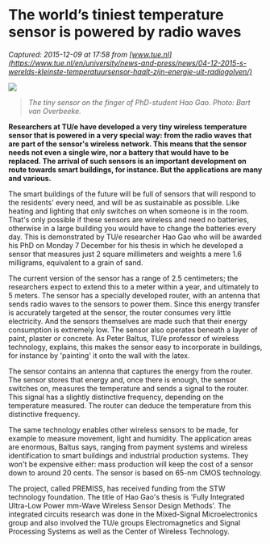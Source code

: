 # The world’s tiniest temperature sensor is powered by radio waves

_Captured: 2015-12-09 at 17:58 from [www.tue.nl](https://www.tue.nl/en/university/news-and-press/news/04-12-2015-s-werelds-kleinste-temperatuursensor-haalt-zijn-energie-uit-radiogolven/)_

![](https://static.tue.nl/typo3temp/pics/e670869d57.jpg)

> _The tiny sensor on the finger of PhD-student Hao Gao. Photo: Bart van Overbeeke._

**Researchers at TU/e have developed a very tiny wireless temperature sensor that is powered in a very special way: from the radio waves that are part of the sensor's wireless network. This means that the sensor needs not even a single wire, nor a battery that would have to be replaced. The arrival of such sensors is an important development on route towards smart buildings, for instance. But the applications are many and various.**

The smart buildings of the future will be full of sensors that will respond to the residents' every need, and will be as sustainable as possible. Like heating and lighting that only switches on when someone is in the room. That's only possible if these sensors are wireless and need no batteries, otherwise in a large building you would have to change the batteries every day. This is demonstrated by TU/e researcher Hao Gao who will be awarded his PhD on Monday 7 December for his thesis in which he developed a sensor that measures just 2 square millimeters and weights a mere 1.6 milligrams, equivalent to a grain of sand.

The current version of the sensor has a range of 2.5 centimeters; the researchers expect to extend this to a meter within a year, and ultimately to 5 meters. The sensor has a specially developed router, with an antenna that sends radio waves to the sensors to power them. Since this energy transfer is accurately targeted at the sensor, the router consumes very little electricity. And the sensors themselves are made such that their energy consumption is extremely low. The sensor also operates beneath a layer of paint, plaster or concrete. As Peter Baltus, TU/e professor of wireless technology, explains, this makes the sensor easy to incorporate in buildings, for instance by 'painting' it onto the wall with the latex.

The sensor contains an antenna that captures the energy from the router. The sensor stores that energy and, once there is enough, the sensor switches on, measures the temperature and sends a signal to the router. This signal has a slightly distinctive frequency, depending on the temperature measured. The router can deduce the temperature from this distinctive frequency.

The same technology enables other wireless sensors to be made, for example to measure movement, light and humidity. The application areas are enormous, Baltus says, ranging from payment systems and wireless identification to smart buildings and industrial production systems. They won't be expensive either: mass production will keep the cost of a sensor down to around 20 cents. The sensor is based on 65-nm CMOS technology.

The project, called PREMISS, has received funding from the STW technology foundation. The title of Hao Gao's thesis is 'Fully Integrated Ultra-Low Power mm-Wave Wireless Sensor Design Methods'. The integrated circuits research was done in the Mixed-Signal Microelectronics group and also involved the TU/e groups Electromagnetics and Signal Processing Systems as well as the Center of Wireless Technology.
